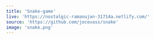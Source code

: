 ```yaml
---
title: 'Snake-game'
live: 'https://nostalgic-ramanujan-31714a.netlify.com/'
source: 'https://github.com/jocovass/snake'
image: 'snake.png'
---
```

